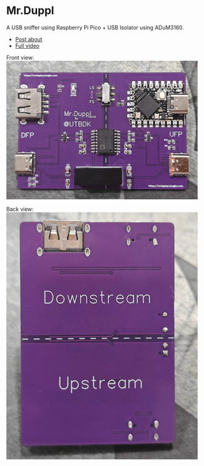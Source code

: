 # Mr.Duppl
A USB sniffer using Raspberry Pi Pico + USB Isolator using ADuM3160.

  - [Post about](https://ut.buglloc.com/mr.duppl/)
  - [Full video](https://www.youtube.com/watch?v=aq4H7HmF5Qg)

Front view:
![](https://raw.githubusercontent.com/buglloc/mr.duppl/main/docs/mr.duppl.front.jpg)

Back view:
![](https://raw.githubusercontent.com/buglloc/mr.duppl/main/docs/mr.duppl.back.jpg)
